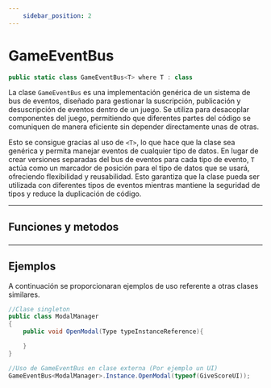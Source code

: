 ```yaml
---
    sidebar_position: 2
---
```


# GameEventBus
```csharp
public static class GameEventBus<T> where T : class
```
La clase `GameEventBus` es una implementación genérica de un sistema de bus de eventos, diseñado para gestionar la suscripción, publicación y desuscripción de eventos dentro de un juego. Se utiliza para desacoplar componentes del juego, permitiendo que diferentes partes del código se comuniquen de manera eficiente sin depender directamente unas de otras.

Esto se consigue gracias al uso de `<T>`, lo que hace que la clase sea genérica y permita manejar eventos de cualquier tipo de datos. En lugar de crear versiones separadas del bus de eventos para cada tipo de evento, `T` actúa como un marcador de posición para el tipo de datos que se usará, ofreciendo flexibilidad y reusabilidad. Esto garantiza que la clase pueda ser utilizada con diferentes tipos de eventos mientras mantiene la seguridad de tipos y reduce la duplicación de código.

---

## Funciones y metodos

### 

### 

---

## Ejemplos

A continuación se proporcionaran ejemplos de uso referente a otras clases similares.


```csharp
//Clase singleton
public class ModalManager
{
    public void OpenModal(Type typeInstanceReference){

    }
}

//Uso de GameEventBus en clase externa (Por ejemplo un UI)
GameEventBus<ModalManager>.Instance.OpenModal(typeof(GiveScoreUI));
```
